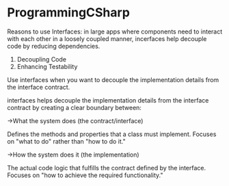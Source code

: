 # ProgrammingCSharp

Reasons to use Interfaces: in large apps where components need to interact with each other in a loosely coupled manner, incerfaces help decouple code by reducing dependencies.
1) Decoupling Code 
2) Enhancing Testability 

Use interfaces when you want to decouple the implementation details from the interface contract.

interfaces helps decouple the implementation details from the interface contract by creating a clear boundary between:

->What the system does (the contract/interface)

Defines the methods and properties that a class must implement.
Focuses on "what to do" rather than "how to do it."

->How the system does it (the implementation)

The actual code logic that fulfills the contract defined by the interface.
Focuses on "how to achieve the required functionality."
